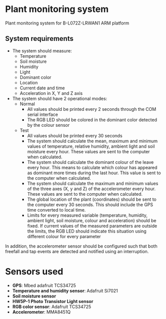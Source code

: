 # Plant monitoring system
Plant monitoring system for B-L072Z-LRWAN1 ARM platform

## System requirements
- The system should measure:
  - Temperature
  - Soil moisture
  - Humidity
  - Light
  - Dominant color
  - Location
  - Current date and time
  - Acceleration in X, Y and Z axis
- The system should have 2 operational modes:
  - Normal
    - All values should be printed every 2 seconds through the COM serial interface
    - The RGB LED should be colored in the dominant color detected by the colour sensor
  - Test
    - All values should be printed every 30 seconds
    - The system should calculate the mean, maximum and minimum values of temperature, relative humidity,
  ambient light and soil moisture every hour. These values are sent to the computer when calculated.
    - The system should calculate the dominant colour of the leave every hour. This means to calculate which colour
  has appeared as dominant more times during the last hour. This value is sent to the computer when
  calculated.
    - The system should calculate the maximum and minimum values of the three axes (X, y and Z) of the
  accelerometer every hour. These values are sent to the computer when calculated.
    - The global location of the plant (coordinates) should be sent to the computer every 30 seconds. This should
  include the GPS time converted to local time.
    - Limits for every measured variable (temperature, humidity, ambient light, soil moisture, colour and
  acceleration) should be fixed. If current values of the measured parameters are outside the limits, the
  RGB LED should indicate this situation using different colour for every parameter

In addition, the accelerometer sensor should be configured such that both freefall and tap events are detected and notified using an interruption.

# Sensors used
- **GPS**: Mbed adafruit TCS34725
- **Temperature and humidity sensor**: Adafruit Si7021 
- **Soil moisture sensor**
- **HW5P-1 Photo Transistor Light sensor**
- **RGB color sensor**: Adafruit TCS34725
- **Accelerometer**: MMA8451Q
